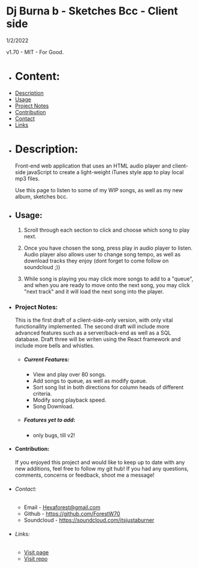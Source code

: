 # Dj Burna b - Sketches Bcc - Client side
1/2/2022

v1.70 - MIT - For Good.

* # Content:
- [Description](#description)
- [Usage](#usage)
- [Project Notes](#project-notes)
- [Contribution](#contribution)
- [Contact](#contact)
- [Links](#links)

* # Description:
    Front-end web application that uses an HTML audio player and client-side javaScript to create a light-weight iTunes style app to play local mp3 files.

    Use this page to listen to some of my WIP songs, as well as my new album, sketches bcc. 

* ## Usage:
    1. Scroll through each section to click and choose which song to play next.

    2. Once you have chosen the song, press play in audio player to listen. Audio player also allows user to change song tempo, as well as download tracks they enjoy (dont forget to come follow on soundcloud ;))

    3. While song is playing you may click more songs to add to a "queue", and when you are ready to move onto the next song, you may click "next track" and it will load the next song into the player. 

* ### Project Notes: 
    This is the first draft of a client-side-only version, with only vital functionallity implemented. The second draft will include more advanced features such as a server/back-end as well as a SQL database. Draft three will be writen using the React framework and include more bells and whistles.

    * ##### Current Features:
        - View and play over 80 songs.
        - Add songs to queue, as well as modify queue.
        - Sort song list in both directions for column heads of different criteria.
        - Modify song playback speed.
        - Song Download.

    * ##### Features yet to add:
        - only bugs, till v2!

* #### Contribution:
    If you enjoyed this project and would like to keep up to date with any new additions, feel free to follow my git hub! If you had any questions, comments, concerns or feedback, shoot me a message!

* ###### Contact:
    - Email - Hexaforest@gmail.com
    - Github - https://github.com/ForestW70
    - Soundcloud - https://soundcloud.com/itsjustaburner

- ###### Links:    
    - [Visit page](https://forestw70.github.io/sketches-bcc-client/index.html)
    - [Visit repo](https://github.com/ForestW70/sketches-bcc-client)